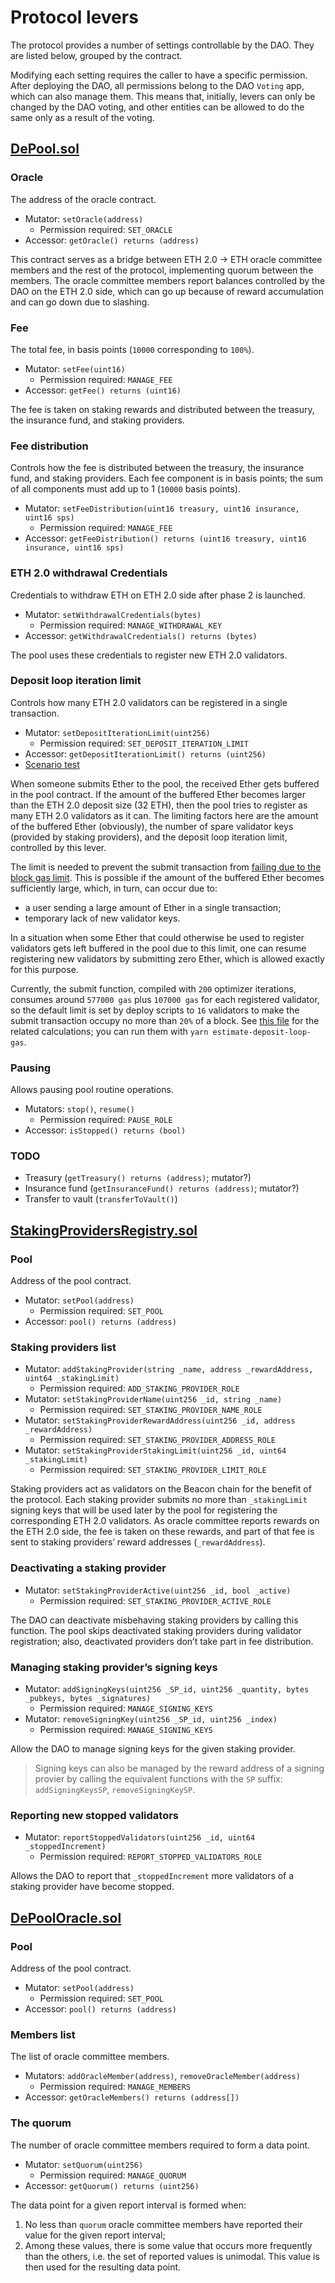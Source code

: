 # Protocol levers

The protocol provides a number of settings controllable by the DAO. They are listed below, grouped
by the contract.

Modifying each setting requires the caller to have a specific permission. After deploying the DAO,
all permissions belong to the DAO `Voting` app, which can also manage them. This means that,
initially, levers can only be changed by the DAO voting, and other entities can be allowed to
do the same only as a result of the voting.


## [DePool.sol](/contracts/0.4.24/DePool.sol)

### Oracle

The address of the oracle contract.

* Mutator: `setOracle(address)`
  * Permission required: `SET_ORACLE`
* Accessor: `getOracle() returns (address)`

This contract serves as a bridge between ETH 2.0 -> ETH oracle committee members and the rest of the protocol,
implementing quorum between the members. The oracle committee members report balances controlled by the DAO
on the ETH 2.0 side, which can go up because of reward accumulation and can go down due to slashing.


### Fee

The total fee, in basis points (`10000` corresponding to `100%`).

* Mutator: `setFee(uint16)`
  * Permission required: `MANAGE_FEE`
* Accessor: `getFee() returns (uint16)`

The fee is taken on staking rewards and distributed between the treasury, the insurance fund, and
staking providers.


### Fee distribution

Controls how the fee is distributed between the treasury, the insurance fund, and staking providers.
Each fee component is in basis points; the sum of all components must add up to 1 (`10000` basis points).

* Mutator: `setFeeDistribution(uint16 treasury, uint16 insurance, uint16 sps)`
  * Permission required: `MANAGE_FEE`
* Accessor: `getFeeDistribution() returns (uint16 treasury, uint16 insurance, uint16 sps)`


### ETH 2.0 withdrawal Credentials

Credentials to withdraw ETH on ETH 2.0 side after phase 2 is launched.

* Mutator: `setWithdrawalCredentials(bytes)`
  * Permission required: `MANAGE_WITHDRAWAL_KEY`
* Accessor: `getWithdrawalCredentials() returns (bytes)`

The pool uses these credentials to register new ETH 2.0 validators.


### Deposit loop iteration limit

Controls how many ETH 2.0 validators can be registered in a single transaction.

* Mutator: `setDepositIterationLimit(uint256)`
  * Permission required: `SET_DEPOSIT_ITERATION_LIMIT`
* Accessor: `getDepositIterationLimit() returns (uint256)`
* [Scenario test](/test/scenario/depool_deposit_iteration_limit.js)

When someone submits Ether to the pool, the received Ether gets buffered in the pool contract. If the amount
of the buffered Ether becomes larger than the ETH 2.0 deposit size (32 ETH), then the pool tries to register
as many ETH 2.0 validators as it can. The limiting factors here are the amount of the buffered Ether (obviously),
the number of spare validator keys (provided by staking providers), and the deposit loop iteration limit,
controlled by this lever.

The limit is needed to prevent the submit transaction from [failing due to the block gas limit](https://github.com/ConsenSys/smart-contract-best-practices/blob/8f99aef/docs/known_attacks.md#gas-limit-dos-on-a-contract-via-unbounded-operations).
This is possible if the amount of the buffered Ether becomes sufficiently large, which, in turn, can occur due to:

* a user sending a large amount of Ether in a single transaction;
* temporary lack of new validator keys.

In a situation when some Ether that could otherwise be used to register validators gets left buffered in
the pool due to this limit, one can resume registering new validators by submitting zero Ether, which is
allowed exactly for this purpose.

Currently, the submit function, compiled with `200` optimizer iterations, consumes around `577000 gas` plus
`107000 gas` for each registered validator, so the default limit is set by deploy scripts to `16` validators
to make the submit transaction occupy no more than `20%` of a block. See [this file](/estimate_deposit_loop_gas.js)
for the related calculations; you can run them with `yarn estimate-deposit-loop-gas`.


### Pausing

Allows pausing pool routine operations.

* Mutators: `stop()`, `resume()`
  * Permission required: `PAUSE_ROLE`
* Accessor: `isStopped() returns (bool)`


### TODO

* Treasury (`getTreasury() returns (address)`; mutator?)
* Insurance fund (`getInsuranceFund() returns (address)`; mutator?)
* Transfer to vault (`transferToVault()`)


## [StakingProvidersRegistry.sol](/contracts/0.4.24/sps/StakingProvidersRegistry.sol)

### Pool

Address of the pool contract.

* Mutator: `setPool(address)`
  * Permission required: `SET_POOL`
* Accessor: `pool() returns (address)`


### Staking providers list

* Mutator: `addStakingProvider(string _name, address _rewardAddress, uint64 _stakingLimit)`
  * Permission required: `ADD_STAKING_PROVIDER_ROLE`
* Mutator: `setStakingProviderName(uint256 _id, string _name)`
  * Permission required: `SET_STAKING_PROVIDER_NAME_ROLE`
* Mutator: `setStakingProviderRewardAddress(uint256 _id, address _rewardAddress)`
  * Permission required: `SET_STAKING_PROVIDER_ADDRESS_ROLE`
* Mutator: `setStakingProviderStakingLimit(uint256 _id, uint64 _stakingLimit)`
  * Permission required: `SET_STAKING_PROVIDER_LIMIT_ROLE`

Staking providers act as validators on the Beacon chain for the benefit of the protocol. Each
staking provider submits no more than `_stakingLimit` signing keys that will be used later
by the pool for registering the corresponding ETH 2.0 validators. As oracle committee
reports rewards on the ETH 2.0 side, the fee is taken on these rewards, and part of that fee
is sent to staking providers’ reward addresses (`_rewardAddress`).


### Deactivating a staking provider

* Mutator: `setStakingProviderActive(uint256 _id, bool _active)`
  * Permission required: `SET_STAKING_PROVIDER_ACTIVE_ROLE`

The DAO can deactivate misbehaving staking providers by calling this function. The pool skips
deactivated staking providers during validator registration; also, deactivated providers don’t
take part in fee distribution.


### Managing staking provider’s signing keys

* Mutator: `addSigningKeys(uint256 _SP_id, uint256 _quantity, bytes _pubkeys, bytes _signatures)`
  * Permission required: `MANAGE_SIGNING_KEYS`
* Mutator: `removeSigningKey(uint256 _SP_id, uint256 _index)`
  * Permission required: `MANAGE_SIGNING_KEYS`

Allow the DAO to manage signing keys for the given staking provider.

> Signing keys can also be managed by the reward address of a signing provier by calling
> the equivalent functions with the `SP` suffix: `addSigningKeysSP`, `removeSigningKeySP`.


### Reporting new stopped validators

* Mutator: `reportStoppedValidators(uint256 _id, uint64 _stoppedIncrement)`
  * Permission required: `REPORT_STOPPED_VALIDATORS_ROLE`

Allows the DAO to report that `_stoppedIncrement` more validators of a staking provider
have become stopped.


## [DePoolOracle.sol](/contracts/0.4.24/oracle/DePoolOracle.sol)

### Pool

Address of the pool contract.

* Mutator: `setPool(address)`
  * Permission required: `SET_POOL`
* Accessor: `pool() returns (address)`


### Members list

The list of oracle committee members.

* Mutators: `addOracleMember(address)`, `removeOracleMember(address)`
  * Permission required: `MANAGE_MEMBERS`
* Accessor: `getOracleMembers() returns (address[])`


### The quorum

The number of oracle committee members required to form a data point.

* Mutator: `setQuorum(uint256)`
  * Permission required: `MANAGE_QUORUM`
* Accessor: `getQuorum() returns (uint256)`

The data point for a given report interval is formed when:

1. No less than `quorum` oracle committee members have reported their value
   for the given report interval;
2. Among these values, there is some value that occurs more frequently than
   the others, i.e. the set of reported values is unimodal. This value is
   then used for the resulting data point.
